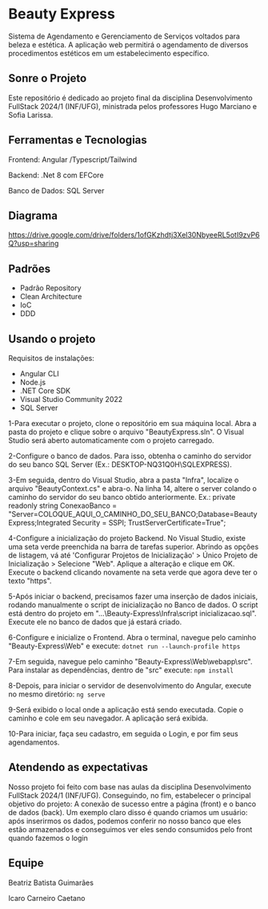 # Beauty Express
Sistema de Agendamento e Gerenciamento de Serviços voltados para beleza e estética. A aplicação web permitirá o agendamento de diversos procedimentos estéticos em um estabelecimento específico.

## Sonre o Projeto 
Este repositório é dedicado ao projeto final da disciplina Desenvolvimento FullStack 2024/1 (INF/UFG), ministrada pelos professores Hugo Marciano e Sofia Larissa.

## Ferramentas e Tecnologias
Frontend: Angular /Typescript/Tailwind

Backend: .Net 8 com EFCore

Banco de Dados: SQL Server

## Diagrama
https://drive.google.com/drive/folders/1ofGKzhdtj3Xel30NbyeeRL5otI9zvP6Q?usp=sharing

## Padrões
- Padrão Repository
- Clean Architecture
- IoC
- DDD

## Usando o projeto 
Requisitos de instalações:
* Angular CLI
* Node.js
* .NET Core SDK
* Visual Studio Community 2022
* SQL Server
  
1-Para executar o projeto, clone o repositório em sua máquina local. Abra a pasta do projeto e clique sobre o arquivo "BeautyExpress.sln". O Visual Studio será aberto automaticamente com o projeto carregado.

2-Configure o banco de dados. Para isso, obtenha o caminho do servidor do seu banco SQL Server (Ex.: DESKTOP-NQ31Q0H\\SQLEXPRESS).

3-Em seguida, dentro do Visual Studio, abra a pasta "Infra", localize o arquivo "BeautyContext.cs" e abra-o. Na linha 14, altere o server colando o caminho do servidor do seu banco obtido anteriormente.
Ex.: private readonly string ConexaoBanco = "Server=COLOQUE_AQUI_O_CAMINHO_DO_SEU_BANCO;Database=BeautyExpress;Integrated Security = SSPI; TrustServerCertificate=True";

4-Configure a inicialização do projeto Backend. No Visual Studio, existe uma seta verde preenchida na barra de tarefas superior. Abrindo as opções de listagem, vá até 'Configurar Projetos de Inicialização' > Único Projeto de Inicialização > Selecione "Web". Aplique a alteração e clique em OK. Execute o backend clicando novamente na seta verde que agora deve ter o texto "https".

5-Após iniciar o backend, precisamos fazer uma inserção de dados iniciais, rodando manualmente o script de inicialização no Banco de dados. O script está dentro do projeto em "...\Beauty-Express\Infra\script inicializacao.sql". Execute ele no banco de dados que já estará criado.

6-Configure e inicialize o Frontend. Abra o terminal, navegue pelo caminho "Beauty-Express\Web" e execute:
`
dotnet run --launch-profile https
`

7-Em seguida, navegue pelo caminho "Beauty-Express\Web\webapp\src". Para instalar as dependências, dentro de "src" execute:
`
npm install
`

8-Depois, para iniciar o servidor de desenvolvimento do Angular, execute no mesmo diretório:
`
ng serve
`

9-Será exibido o local onde a aplicação está sendo executada. Copie o caminho e cole em seu navegador. A aplicação será exibida.

10-Para iniciar, faça seu cadastro, em seguida o Login, e por fim seus agendamentos.

## Atendendo as expectativas
Nosso projeto foi feito com base nas aulas da disciplina Desenvolvimento FullStack 2024/1 (INF/UFG). Conseguindo, no fim, estabelecer o principal objetivo do projeto: A conexão de sucesso entre a página (front) e o banco de dados (back). Um exemplo claro disso é quando criamos um usuário: após inserirmos os dados, podemos conferir no nosso banco que eles estão armazenados e conseguimos ver eles sendo consumidos pelo front quando fazemos o login

## Equipe
Beatriz Batista Guimarães

Icaro Carneiro Caetano


